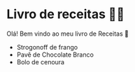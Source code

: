 # Livro de receitas :man_cook:

Olá!  Bem vindo ao meu livro de Receitas :wave:

- Strogonoff de frango
- Pavê de Chocolate Branco
- Bolo de cenoura
